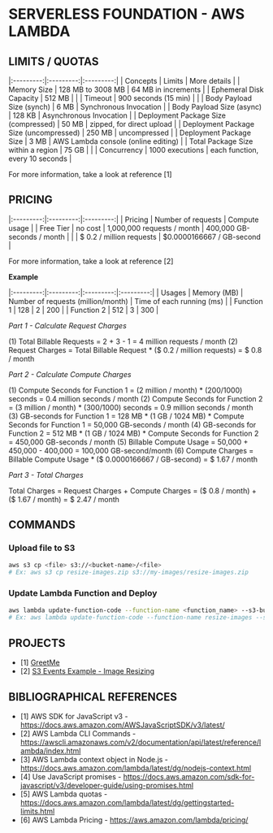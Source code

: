 # SERVERLESS FOUNDATION - AWS LAMBDA

## LIMITS / QUOTAS

|:---------:|:---------:|:---------:|
| Concepts | Limits | More details |
| Memory Size | 128 MB to 3008 MB | 64 MB in increments |
| Ephemeral Disk Capacity | 512 MB | |
| Timeout | 900 seconds (15 min) | |
| Body Payload Size (synch) | 6 MB | Synchronous Invocation |
| Body Payload Size (async) | 128 KB | Asynchronous Invocation |
| Deployment Package Size (compressed) | 50 MB | zipped, for direct upload |
| Deployment Package Size (uncompressed) | 250 MB | uncompressed |
| Deployment Package Size | 3 MB | AWS Lambda console (online editing) |
| Total Package Size within a region | 75 GB | |
| Concurrency | 1000 executions | each function, every 10 seconds |

For more information, take a look at reference [1]

## PRICING

|:---------:|:---------:|:---------:|
| Pricing | Number of requests | Compute usage |
| Free Tier | no cost | 1,000,000 requests / month | 400,000 GB-seconds / month |
| | $ 0.2 / million requests | $0.0000166667 / GB-second |

For more information, take a look at reference [2]

**Example**

|:---------:|:---------:|:---------:|:---------:|
| Usages | Memory (MB) | Number of requests (million/month) | Time of each running (ms) |
| Function 1 | 128 | 2 | 200 |
| Function 2 | 512 | 3 | 300 |

*Part 1 - Calculate Request Charges*

(1) Total Billable Requests = 2 + 3 - 1 = 4 million requests / month
(2) Request Charges =  Total Billable Request * ($ 0.2 / million requests) = $ 0.8 / month

*Part 2 - Calculate Compute Charges*

(1) Compute Seconds for Function 1 = (2 million / month) * (200/1000) seconds = 0.4 million seconds / month
(2) Compute Seconds for Function 2 = (3 million / month) * (300/1000) seconds = 0.9 million seconds / month
(3) GB-seconds for Function 1 = 128 MB * (1 GB / 1024 MB) * Compute Seconds for Function 1 = 50,000 GB-seconds / month
(4) GB-seconds for Function 2 = 512 MB * (1 GB / 1024 MB) * Compute Seconds for Function 2 = 450,000 GB-seconds / month
(5) Billable Compute Usage = 50,000 + 450,000 - 400,000 = 100,000 GB-second/month
(6) Compute Charges = Billable Compute Usage * ($ 0.0000166667 / GB-second) = $ 1.67 / month

*Part 3 - Total Charges*

Total Charges = Request Charges + Compute Charges = ($ 0.8 / month) + ($ 1.67 / month) = $ 2.47 / month

## COMMANDS

### Upload file to S3

```bash
aws s3 cp <file> s3://<bucket-name>/<file>
# Ex: aws s3 cp resize-images.zip s3://my-images/resize-images.zip
```

### Update Lambda Function and Deploy

```bash
aws lambda update-function-code --function-name <function_name> --s3-bucket <bucket_name> --s3-key <s3_key> --publish
# Ex: aws lambda update-function-code --function-name resize-images --s3-bucket my-images --s3-key resize-images.zip --publish
```

## PROJECTS

- [1] [GreetMe](./greetme/)
- [2] [S3 Events Example - Image Resizing](./s3-events-example-serverless-image-resizing/)

## BIBLIOGRAPHICAL REFERENCES

- [1] AWS SDK for JavaScript v3 - https://docs.aws.amazon.com/AWSJavaScriptSDK/v3/latest/
- [2] AWS Lambda CLI Commands - https://awscli.amazonaws.com/v2/documentation/api/latest/reference/lambda/index.html
- [3] AWS Lambda context object in Node.js - https://docs.aws.amazon.com/lambda/latest/dg/nodejs-context.html
- [4] Use JavaScript promises - https://docs.aws.amazon.com/sdk-for-javascript/v3/developer-guide/using-promises.html
- [5] AWS Lambda quotas - https://docs.aws.amazon.com/lambda/latest/dg/gettingstarted-limits.html
- [6] AWS Lambda Pricing - https://aws.amazon.com/lambda/pricing/

